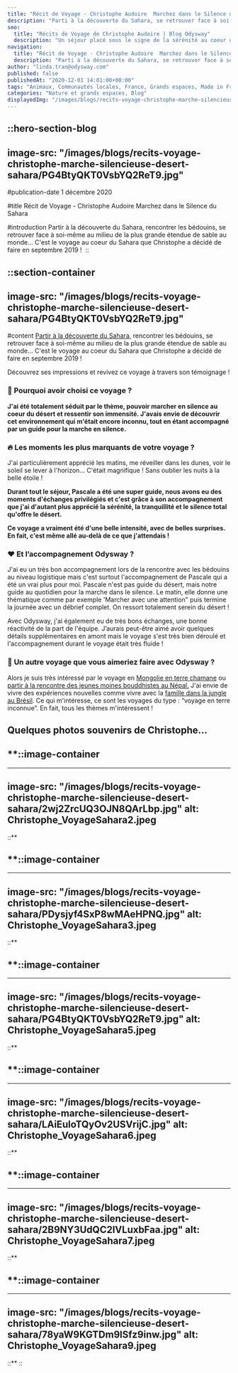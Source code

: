 ```yaml
---
title: "Récit de Voyage - Christophe Audoire  Marchez dans le Silence du Sahara"
description: "Parti à la découverte du Sahara, se retrouver face à soi-même au milieu de la plus grand étendue de sable au monde, rencontrez les bédouins... C'est le voyage au coeur du Sahara qu'a décidé de faire Christophe en octobre 2019 !"
seo:
  title: "Récits de Voyage de Christophe Audoire | Blog Odysway"
  description: "Un séjour placé sous le signe de la sérénité au coeur du désert du Sahara... Découvrez le témoignage de Christophe !"
navigation:
  title: "Récit de Voyage - Christophe Audoire  Marchez dans le Silence du Sahara"
  description: "Parti à la découverte du Sahara, se retrouver face à soi-même au milieu de la plus grand étendue de sable au monde, rencontrez les bédouins... C'est le voyage au coeur du Sahara qu'a décidé de faire Christophe en octobre 2019 !"
author: "linda.tran@odysway.com"
published: false
publishedAt: "2020-12-01 14:01:00+00:00"
tags: "Animaux, Communautés locales, France, Grands espaces, Made in France, Thailande"
categories: "Nature et grands espaces, Blog"
displayedImg: "/images/blogs/recits-voyage-christophe-marche-silencieuse-desert-sahara/PG4BtyQKT0VsbYQ2ReT9.jpg"
---
```


::hero-section-blog
---
image-src: "/images/blogs/recits-voyage-christophe-marche-silencieuse-desert-sahara/PG4BtyQKT0VsbYQ2ReT9.jpg"
---
#publication-date
1 décembre 2020

#title
Récit de Voyage - Christophe Audoire  Marchez dans le Silence du Sahara

#introduction
Partir à la découverte du Sahara, rencontrer les bédouins, se retrouver face à soi-même au milieu de la plus grande étendue de sable au monde... C'est le voyage au coeur du Sahara que Christophe a décidé de faire en septembre 2019 ! 
::

::section-container
---
image-src: "/images/blogs/recits-voyage-christophe-marche-silencieuse-desert-sahara/PG4BtyQKT0VsbYQ2ReT9.jpg"
---
#content
[Partir à la découverte du Sahara](https://odysway.com/voyages/marche-silencieuse-sahara?utm_source=Blog&utm_medium=Post&utm_campaign=Recit_Christophe), rencontrer les bédouins, se retrouver face à soi-même au milieu de la plus grande étendue de sable au monde... C'est le voyage au coeur du Sahara que Christophe a décidé de faire en septembre 2019 ! 

Découvrez ses impressions et revivez ce voyage à travers son témoignage !

### **🤗 Pourquoi avoir choisi ce voyage ?**

**J'ai été totalement séduit par le thème, pouvoir marcher en silence au coeur du désert et ressentir son immensité. J'avais envie de découvrir cet environnement qui m'était encore inconnu, tout en étant accompagné par un guide pour la marche en silence.**

### **🔥 Les moments les plus marquants de votre voyage ?**

J'ai particulièrement apprécié les matins, me réveiller dans les dunes, voir le soleil se lever à l'horizon... C'était magnifique ! Sans oublier les nuits à la belle étoile !

**Durant tout le séjour, Pascale a été une super guide, nous avons eu des moments d'échanges privilégiés et c'est grâce à son accompagnement que j'ai d'autant plus apprécié la sérénité, la tranquillité et le silence total qu'offre le désert.**

**Ce voyage a vraiment été d'une belle intensité, avec de belles surprises. En fait, c'est même allé au-delà de ce que j'attendais !**

### **❤️ Et l’accompagnement Odysway ?**

J'ai eu un très bon accompagnement lors de la rencontre avec les bédouins au niveau logistique mais c'est surtout l'accompagnement de Pascale qui a été un vrai plus pour moi. Pascale n'est pas guide du désert, mais notre guide au quotidien pour la marche dans le silence. Le matin, elle donne une thématique comme par exemple 'Marcher avec une attention" puis termine la journée avec un débrief complet. On ressort totalement serein du désert !

Avec Odysway, j'ai également eu de très bons échanges, une bonne réactivité de la part de l'équipe. J’aurais peut-être aimé avoir quelques détails supplémentaires en amont mais le voyage s'est très bien déroulé et l'accompagnement durant le voyage était très fluide !

### **🧐** **Un autre voyage que vous aimeriez faire avec Odysway ?**

Alors je suis très intéressé par le voyage en [Mongolie en terre chamane](https://odysway.com/voyages/voyage-chamane-mongolie?utm_source=Blog&utm_medium=Post&utm_campaign=Recit_Christophe) ou [partir à la rencontre des jeunes moines bouddhistes au Népal.](https://odysway.com/voyages/immersion-ecole-bouddhiste-nepal?utm_source=Blog&utm_medium=Post&utm_campaign=Recit_Christophe) J'ai envie de vivre des expériences nouvelles comme vivre avec la [famille dans la jungle au Brésil](https://odysway.com/voyages/survie-jungle-amazonienne?utm_source=Blog&utm_medium=Post&utm_campaign=Recit_Christophe). Ce qui m'intéresse, ce sont les voyages du type : “voyage en terre inconnue”. En fait, tous les thèmes m'intéressent !

## **Quelques photos souvenirs de Christophe...**

## **::image-container
---
image-src: "/images/blogs/recits-voyage-christophe-marche-silencieuse-desert-sahara/2wj2ZrcUQ3OJN8QArLbp.jpg"
alt: Christophe_VoyageSahara2.jpeg
---
::**

## **::image-container
---
image-src: "/images/blogs/recits-voyage-christophe-marche-silencieuse-desert-sahara/PDysjyf4SxP8wMAeHPNQ.jpg"
alt: Christophe_VoyageSahara3.jpeg
---
::**

## **::image-container
---
image-src: "/images/blogs/recits-voyage-christophe-marche-silencieuse-desert-sahara/PG4BtyQKT0VsbYQ2ReT9.jpg"
alt: Christophe_VoyageSahara5.jpeg
---
::**

## **::image-container
---
image-src: "/images/blogs/recits-voyage-christophe-marche-silencieuse-desert-sahara/LAiEuloTQyOv2USVrijC.jpg"
alt: Christophe_VoyageSahara6.jpeg
---
::**

## **::image-container
---
image-src: "/images/blogs/recits-voyage-christophe-marche-silencieuse-desert-sahara/2B9NY3UdQC2IVLuxbFaa.jpg"
alt: Christophe_VoyageSahara7.jpeg
---
::**

## **::image-container
---
image-src: "/images/blogs/recits-voyage-christophe-marche-silencieuse-desert-sahara/78yaW9KGTDm9lSfz9inw.jpg"
alt: Christophe_VoyageSahara9.jpeg
---
::**
::
